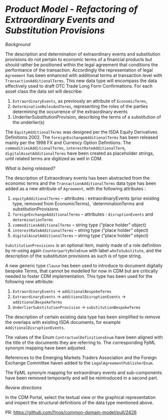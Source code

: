 # _Product Model - Refactoring of Extraordinary Events and Substitution Provisions_

_Background_

The description and determination of extraordinary events and substitution provisions do not pertain to economic terms of a financial products but should rather be positioned within the legal agreement that conditions the performance of the transaction. Accordingly the representation of legal `Agreement` has been enhanced  with additional terms at transaction level with  `TransactionAdditionalTerms`. This new data type will encompass the data effectively used to draft OTC Trade Long Form Confirmations. For each asset class the data set will describe:
1.	`ExtraordinaryEvents`, as previously an attribute of `EconomicTerms`,
2.	`DeterminationRolesAndTerms`, representing the roles of the parties determining the occurrence of the extraordinary events
3.	UnderlierSubstitutionProvision, describing the terms of a substitution of the underlier(s)

The `EquityAdditionalTerms` was designed per the ISDA Equity Derivatives Definitions 2002.  The `foreignExchangeAdditionalTerms` has been released mainly per the 1998 FX and Currency Option Definitions.  The  `commoditiesAdditionalTerms`, `interestRateAdditionalTerm`, `digitalAssetAdditionalTerms` have been created as placeholder strings, until related terms are digitized as well in CDM.

_What is being released?_

The description of Extraordinary events has been abstracted from the economic terms and the `TransactionAdditionalTerms` data type  has been added as a new attribute of `Agreement`, with the following attributes :
1.	`equityAdditionalTerms` – attributes : extraordinaryEvents (prior existing type, removed from EconomicTerms), `determinationTerms and substitutionProvisions
2.	`foreignExchangeAdditionalTerms` – attributes : `disruptionEvents` and `determinationTerms`
3.	`commoditiesAdditionalTerms` – string type (“place holder” object)
4.	`interestRateAdditionalTerms` – string type (“place holder” object)
5.	`digitalAssetAdditionalTerms` – string type (“place holder” object)

`SubstitutionProvisions` is an optional item, mainly made of a role definition by re-using again `CounterpartyRoleEnum` with label `whoToSubstitute`, and the description of the substitution provisions as such is of type string.

A new generic type `Clause` has been used to introduce to document digitally bespoke Terms, that cannot be modelled for now in CDM but are critically needed to foster CDM implementation.
This type has been used for the following new attribute:
1.	`ExtraordinaryEvents` -> `additionalBespokeTerms`
2.	`ExtraordinaryEvents` -> `additionalDisruptionEvents` -> `additionalBespokeTerms`
3.	`UnderlierSubstitutionProvision` -> `substitutionBespokeTerms`

The description of certain existing data type has been simplified to remove the overlaps with existing ISDA documents, for example `AdditionalDisruptionEvents`.

The values of the Enum `ContractualDefinitionsEnum` have been aligned with the title of the documents they are referring to. The corresponding FpML synonym mapping have been adjusted.

References to the Emerging Markets Traders Association and the Foreign Exchange Committee haven added to the `LegalAgreementPublisherEnum`.

The FpML synonym mapping for extraordinary events and sub-components have been removed temporarily and will be reintroduced in a second part.

_Review directions_

In the CDM Portal, select the textual view or the graphical representation and inspect the structural definitions of the data type mentioned above.

PR: https://github.com/finos/common-domain-model/pull/2426
